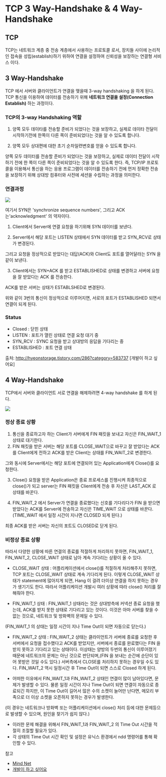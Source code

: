 # TCP 3 Way-Handshake & 4 Way-Handshake
## TCP
TCP는 네트워크 계층 중 전송 계층에서 사용하는 프로토콜 로서, 장치들 사이에 논리적인 접속을 성립(establish)하기 위하여 연결을 설정하여 신뢰성을 보장하는 연결형 서비스 이다.


## 3 Way-Handshake
TCP 에서 서버와 클라이언트가 연결을 맺을때 3-way handshaking 을 하게 된다. TCP 통신을 이용하여 데이터를 전송하기 위해 **네트워크 연결을 설정(Connection Establish)** 하는 과정이다.


### TCP의 3-way Handshaking 역할


1. 양쪽 모두 데이타를 전송할 준비가 되었다는 것을 보장하고, 실제로 데이타 전달이 시작하기전에 한쪽이 다른 쪽이 준비되었다는 것을 알 수 있도록 합니다.

2. 양쪽 모두 상대편에 대한 초기 순차일련변호를 얻을 수 있도록 합니다.

양쪽 모두 데이터를 전송할 준비가 되었다는 것을 보장하고, 실제로 데이터 전달이 시작하기 전에 한 쪽이 다른 쪽이 준비되었다는 것을 알 수 있도록 한다.
즉, TCP/IP 프로토콜을 이용해서 통신을 하는 응용 프로그램이 데이터를 전송하기 전에 먼저 정확한 전송을 보장하기 위해 상대방 컴퓨터와 사전에 세션을 수립하는 과정을 의미한다.



### 연결과정

![](https://i.imgur.com/Pa3rQRK.jpg)

여기서 SYN은 'synchronize sequence numbers', 그리고 ACK는'acknowledgment' 의 약자이다.


1. Client에서 Server에 연결 요청을 하기위해 SYN 데이터를 보낸다.



2. Server에서 해당 포트는 LISTEN 상태에서 SYN 데이터를 받고 SYN_RCV로 상태가 변경된다.

  그리고 요청을 정상적으로 받았다는 대답(ACK)와 Client도 포트를 열어달라는 SYN 을 같이 보낸다.



3. Client에서는 SYN+ACK 를 받고 ESTABLISHED로 상태를 변경하고 서버에 요청을 잘 받았다는 ACK 를 전송한다.

 ACK를 받은 서버는 상태가 ESTABLSHED로 변경된다.



위와 같이 3번의 통신이 정상적으로 이루어지면, 서로의 포트가 ESTABLISHED 되면서 연결이 되게 된다.



### Status

- Closed : 닫힌 상태
- LISTEN : 포트가 열린 상태로 연결 요청 대기 중
- SYN_RCV : SYNC 요청을 받고 상대방의 응답을 기다리는 중
- ESTABLISHED : 포트 연결 상태

출처: http://hyeonstorage.tistory.com/286?category=583737 [개발이 하고 싶어요]


## 4 Way-Handshake
TCP에서 서버와 클라이언트 서로 연결을 해제하려면 4-way handshake 를 하게 된다.

![](https://i.imgur.com/ggLmdqi.jpg)

### 정상 종료 상황

1. 통신을 종료하고자 하는 Client가 서버에게 FIN 패킷을 보내고 자신은 FIN_WAIT_1 상태로 대기한다.
2. FIN 패킷을 받은 서버는 해당 포트를 CLOSE_WAIT으로 바꾸고 잘 받았다는 ACK 를 Client에게 전하고 ACK를 받은 Client는 상태를 FIN_WAIT_2로 변경한다.

그와 동시에 Server에서는 해당 포트에 연결되어 있는 Application에게 Close()를 요청한다.

3. Close() 요청을 받은 Application은 종료 프로세스를 진행시켜 최종적으로 close()가 되고 server는 FIN 패킷을 Client에게 전송 후 자신은 LAST_ACK 로 상태를 바꾼다.



4. FIN_WAIT_2 에서 Server가 연결을 종료했다는 신호를 기다리다가 FIN 을 받으면 받았다는 ACK를 Server에 전송하고 자신은 TIME_WAIT 으로 상태를 바꾼다. (TIME_WAIT 에서 일정 시간이 지나면 CLOSED 되게 된다.)

최종 ACK를 받은 서버는 자신의 포트도 CLOSED로 닫게 된다.


### 비정상 종료 상황



따라서 다양한 상황에 따른 연결의 종료를 적절하게 처리하지 못하면, FIN_WAIT_1, FIN_WAIT_2, CLOSE_WAIT 상태로 남아 계속 기다리는 상황이 올 수 있다.



- CLOSE_WAIT 상태 : 어플리케이션에서 close()를 적절하게 처리해주지 못하면, TCP 포트는 CLOSE_WAIT 상태로 계속 기다리게 된다. 이렇게 CLOSE_WAIT 상태가 statement에 많아지게 되면, Hang 이 걸려 더이상 연결을 하지 못하는 경우가 생기기도 한다. 따라서 어플리케이션 개발시 여러 상황에 따라 close() 처리를 잘 해줘야 한다.



- FIN_WAIT_1 상태 : FIN_WAIT_1 상태라는 것은 상대방측에 커넥션 종료 요청을 했는데, ACK를 받지 못한 상태로 기다리고 있는 것이다. 이것은 아마 서버를 찾을 수 없는 것으로, 네트워크 및 방화벽의 문제일 수 있다.

(FIN_WAIT_1 의 상태는 일정 시간이 지나 Time Out이 되면 자동으로 닫는다.)



- FIN_WAIT_2 상태 : FIN_WAIT_2 상태는 클라이언트가 서버에 종료를 요청한 후 서버에서 요청을 접수했다고 ACK를 받았지만, 서버에서 종료를 완료했다는 FIN 을 받지 못하고 기다리고 있는 상태이다. 이상태는 양방의 두번의 통신이 이루어졌기 때문에 네트워크의 문제는 아닌 것으로 판단되며,(FIN 을 보내는 순간에 순단이 있어 못받은 것일 수도 있다.) 서버측에서 CLOSE를 처리하지 못하는 경우일 수도 있다. FIN_WAIT_2 역시 일정시간 후 Time Out이 되면 스스로 Closed 하게 된다.



- 어떠한 이유에서 FIN_WAIT_1과 FIN_WAIT_2 상태인 연결이 많이 남아있다면, 문제가 발생할 수 있다. 물론 일정 시간이 지나 Time Out이 되면 연결이 자동으로 종료되긴 하지만, 이 Time Out이 길어서 많은 수의 소켓이 늘어만 난다면, 메모리 부족으로 더 이상 소켓을 오픈하지 못하는 경우가 발생한다.

(이 경우는 네트워크나 방화벽 또는 어플리케이션에서 close() 처리 등에 대한 문제등으로 발생할 수 있으며, 원인을 찾기가 쉽지 않다.)

- 이러한 문제 해결을 위해서 FIN_WAIT_1과 FIN_WAIT_2 의 Time Out 시간을 적절히 조절할 필요가 있다.
- 각 상태의 Time Out 시간 확인 및 설정은 유닉스 환경에서 ndd 명령어를 통해 확인할 수 있다.


참고
* [Mind Net](http://mindnet.tistory.com/entry/네트워크-쉽게-이해하기-22편-TCP-3-WayHandshake-4-WayHandshake)
* [개발이 하고 싶어요](http://hyeonstorage.tistory.com/286?category=583737)


